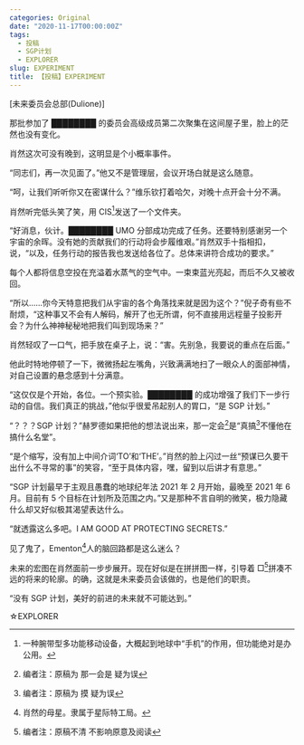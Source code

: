 ```yaml
---
categories: Original
date: "2020-11-17T00:00:00Z"
tags:
  - 投稿
  - SGP计划
  - EXPLORER
slug: EXPERIMENT
title: 【投稿】EXPERIMENT
---
```


[未来委员会总部(Dulione)]

那批参加了 ████████ 的委员会高级成员第二次聚集在这间屋子里，脸上的茫然也没有变化。

肖然这次可没有晚到，这明显是个小概率事件。

“同志们，再一次见面了。”他又不是管理层，会议开场白就是这么随意。

“呵，让我们听听你又在密谋什么？”维乐钦打着哈欠，对晚十点开会十分不满。

肖然听完低头笑了笑，用 CIS[^1]发送了一个文件夹。

“好消息，伙计。████████ UMO 分部成功完成了任务。还要特别感谢另一个宇宙的余晖。没有她的贡献我们的行动将会步履维艰。”肖然双手十指相扣，说，“以及，任务行动的报告我也发送给各位了。总体来讲符合成功的要求。”

每个人都将信息空投在充溢着水蒸气的空气中。一束束蓝光亮起，而后不久又被收回。

“所以……你今天特意把我们从宇宙的各个角落找来就是因为这个？”倪子奇有些不耐烦，“这种事又不会有人解码，解开了也无所谓，何不直接用远程量子投影开会？为什么神神秘秘地把我们叫到现场来？”

肖然轻叹了一口气，把手放在桌子上，说：“害。先别急，我要说的重点在后面。”

他此时特地停顿了一下，微微扬起左嘴角，兴致满满地扫了一眼众人的面部神情，对自己设置的悬念感到十分满意。

“这仅仅是个开始，各位。一个预实验。████████ 的成功增强了我们下一步行动的自信。我们真正的挑战，”他似乎很爱吊起别人的胃口，“是 SGP 计划。”

“？？？SGP 计划？”赫罗德如果把他的想法说出来，那一定会[^editor1]是“真搞[^editor2]不懂他在搞什么名堂”。

“是个缩写，没有加上中间介词‘TO’和‘THE’。”肖然的脸上闪过一丝“预谋已久要干出什么不寻常的事”的笑容，“至于具体内容，嘿，留到以后讲才有意思。”

“SGP 计划最早于主观且愚蠢的地球纪年法 2021 年 2 月开始，最晚至 2021 年 6 月。目前有 5 个目标在计划所及范围之内。”又是那种不言自明的微笑，极力隐藏什么却又好似极其渴望表达什么。

“就透露这么多吧。I AM GOOD AT PROTECTING SECRETS.”

见了鬼了，Ementon[^2]人的脑回路都是这么迷么？

未来的宏图在肖然面前一步步展开。现在好似是在拼拼图一样，引导着 □[^editor3]拼凑不远的将来的轮廓。的确，这就是未来委员会该做的，也是他们的职责。

“没有 SGP 计划，美好的前进的未来就不可能达到。”

☆EXPLORER

[^1]: 一种腕带型多功能移动设备，大概起到地球中“手机”的作用，但功能绝对是办公用。
[^editor1]: 编者注：原稿为 那一会是 疑为误
[^editor2]: 编者注：原稿为 摸 疑为误
[^2]: 肖然的母星。隶属于星际特工局。
[^editor3]: 编者注：原稿不清 不影响原意及阅读
